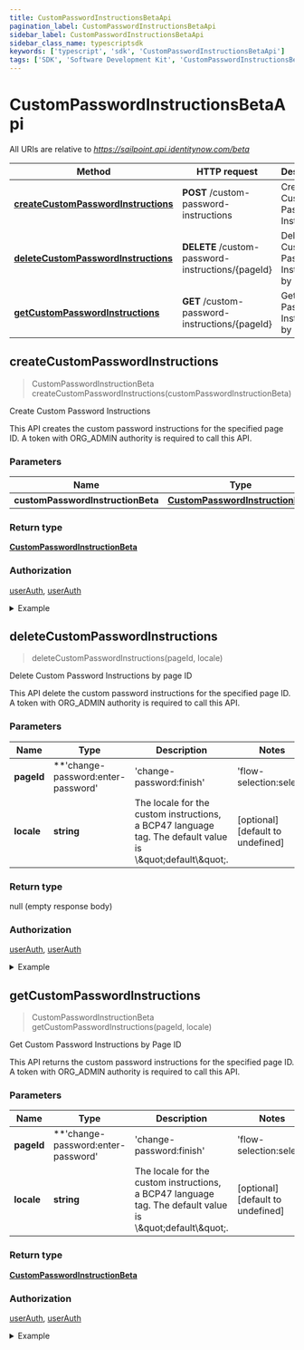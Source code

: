 ```yaml
---
title: CustomPasswordInstructionsBetaApi
pagination_label: CustomPasswordInstructionsBetaApi
sidebar_label: CustomPasswordInstructionsBetaApi
sidebar_class_name: typescriptsdk
keywords: ['typescript', 'sdk', 'CustomPasswordInstructionsBetaApi'] 
tags: ['SDK', 'Software Development Kit', 'CustomPasswordInstructionsBetaApi']
---
```


# CustomPasswordInstructionsBetaApi

All URIs are relative to *https://sailpoint.api.identitynow.com/beta*

Method | HTTP request | Description
------------- | ------------- | -------------
[**createCustomPasswordInstructions**](CustomPasswordInstructionsBetaApi.md#createCustomPasswordInstructions) | **POST** /custom-password-instructions | Create Custom Password Instructions
[**deleteCustomPasswordInstructions**](CustomPasswordInstructionsBetaApi.md#deleteCustomPasswordInstructions) | **DELETE** /custom-password-instructions/{pageId} | Delete Custom Password Instructions by page ID
[**getCustomPasswordInstructions**](CustomPasswordInstructionsBetaApi.md#getCustomPasswordInstructions) | **GET** /custom-password-instructions/{pageId} | Get Custom Password Instructions by Page ID



## createCustomPasswordInstructions

> CustomPasswordInstructionBeta createCustomPasswordInstructions(customPasswordInstructionBeta)

Create Custom Password Instructions

This API creates the custom password instructions for the specified page ID. A token with ORG_ADMIN authority is required to call this API.

### Parameters


Name | Type | Description  | Notes
------------- | ------------- | ------------- | -------------
 **customPasswordInstructionBeta** | [**CustomPasswordInstructionBeta**](../Models/CustomPasswordInstructionBeta.md)|  | 

### Return type

[**CustomPasswordInstructionBeta**](../Models/CustomPasswordInstructionBeta.md)

### Authorization

[userAuth](https://developer.sailpoint.com/docs/api/v3/identity-security-cloud-v-3-api#authentication), [userAuth](https://developer.sailpoint.com/docs/api/v3/identity-security-cloud-v-3-api#authentication)

<details>
<summary>Example</summary>

```javascript
import { Configuration, CustomPasswordInstructionsBetaApi, CustomPasswordInstructionBeta } from "sailpoint-api-client";
const apiConfig = new Configuration();
const customPasswordInstructionsBetaApi = new CustomPasswordInstructionsBetaApi(apiConfig);
const customPasswordInstructionBeta : CustomPasswordInstructionBeta = {pageId=reset-password:enter-password, pageContent=See company password policies for details by clicking <a href="url">here</a>}; // 
const val = await customPasswordInstructionsBetaApi.createCustomPasswordInstructions(customPasswordInstructionBeta);
console.log('API called successfully. Returned data: ' + val.data);
```
</details>


## deleteCustomPasswordInstructions

> deleteCustomPasswordInstructions(pageId, locale)

Delete Custom Password Instructions by page ID

This API delete the custom password instructions for the specified page ID. A token with ORG_ADMIN authority is required to call this API.

### Parameters


Name | Type | Description  | Notes
------------- | ------------- | ------------- | -------------
 **pageId** | **&#39;change-password:enter-password&#39; | &#39;change-password:finish&#39; | &#39;flow-selection:select&#39; | &#39;forget-username:user-email&#39; | &#39;mfa:enter-code&#39; | &#39;mfa:enter-kba&#39; | &#39;mfa:select&#39; | &#39;reset-password:enter-password&#39; | &#39;reset-password:enter-username&#39; | &#39;reset-password:finish&#39; | &#39;unlock-account:enter-username&#39; | &#39;unlock-account:finish&#39;**| The page ID of custom password instructions to delete. | [default to undefined]
 **locale** | **string**| The locale for the custom instructions, a BCP47 language tag. The default value is \\\&quot;default\\\&quot;. | [optional] [default to undefined]

### Return type

null (empty response body)

### Authorization

[userAuth](https://developer.sailpoint.com/docs/api/v3/identity-security-cloud-v-3-api#authentication), [userAuth](https://developer.sailpoint.com/docs/api/v3/identity-security-cloud-v-3-api#authentication)

<details>
<summary>Example</summary>

```javascript
import { Configuration, CustomPasswordInstructionsBetaApi } from "sailpoint-api-client";
const apiConfig = new Configuration();
const customPasswordInstructionsBetaApi = new CustomPasswordInstructionsBetaApi(apiConfig);
const pageId : 'change-password:enter-password' | 'change-password:finish' | 'flow-selection:select' | 'forget-username:user-email' | 'mfa:enter-code' | 'mfa:enter-kba' | 'mfa:select' | 'reset-password:enter-password' | 'reset-password:enter-username' | 'reset-password:finish' | 'unlock-account:enter-username' | 'unlock-account:finish' = "mfa:select"; // The page ID of custom password instructions to delete.
const locale = "locale_example"; // string | The locale for the custom instructions, a BCP47 language tag. The default value is \\\"default\\\".
const val = await customPasswordInstructionsBetaApi.deleteCustomPasswordInstructions(pageId, locale);
console.log('API called successfully.');
```
</details>


## getCustomPasswordInstructions

> CustomPasswordInstructionBeta getCustomPasswordInstructions(pageId, locale)

Get Custom Password Instructions by Page ID

This API returns the custom password instructions for the specified page ID. A token with ORG_ADMIN authority is required to call this API.

### Parameters


Name | Type | Description  | Notes
------------- | ------------- | ------------- | -------------
 **pageId** | **&#39;change-password:enter-password&#39; | &#39;change-password:finish&#39; | &#39;flow-selection:select&#39; | &#39;forget-username:user-email&#39; | &#39;mfa:enter-code&#39; | &#39;mfa:enter-kba&#39; | &#39;mfa:select&#39; | &#39;reset-password:enter-password&#39; | &#39;reset-password:enter-username&#39; | &#39;reset-password:finish&#39; | &#39;unlock-account:enter-username&#39; | &#39;unlock-account:finish&#39;**| The page ID of custom password instructions to query. | [default to undefined]
 **locale** | **string**| The locale for the custom instructions, a BCP47 language tag. The default value is \\\&quot;default\\\&quot;. | [optional] [default to undefined]

### Return type

[**CustomPasswordInstructionBeta**](../Models/CustomPasswordInstructionBeta.md)

### Authorization

[userAuth](https://developer.sailpoint.com/docs/api/v3/identity-security-cloud-v-3-api#authentication), [userAuth](https://developer.sailpoint.com/docs/api/v3/identity-security-cloud-v-3-api#authentication)

<details>
<summary>Example</summary>

```javascript
import { Configuration, CustomPasswordInstructionsBetaApi } from "sailpoint-api-client";
const apiConfig = new Configuration();
const customPasswordInstructionsBetaApi = new CustomPasswordInstructionsBetaApi(apiConfig);
const pageId : 'change-password:enter-password' | 'change-password:finish' | 'flow-selection:select' | 'forget-username:user-email' | 'mfa:enter-code' | 'mfa:enter-kba' | 'mfa:select' | 'reset-password:enter-password' | 'reset-password:enter-username' | 'reset-password:finish' | 'unlock-account:enter-username' | 'unlock-account:finish' = "mfa:select"; // The page ID of custom password instructions to query.
const locale = "locale_example"; // string | The locale for the custom instructions, a BCP47 language tag. The default value is \\\"default\\\".
const val = await customPasswordInstructionsBetaApi.getCustomPasswordInstructions(pageId, locale);
console.log('API called successfully. Returned data: ' + val.data);
```
</details>

